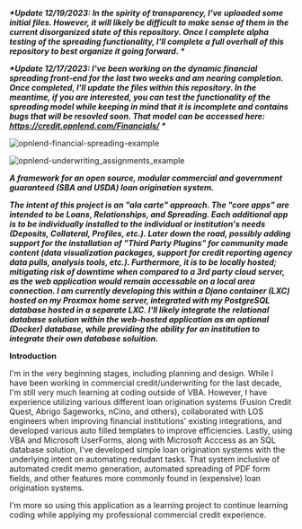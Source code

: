 **_*Update 12/19/2023: In the spirity of transparency, I've uploaded some initial files. However, it will likely be difficult to make sense of them in the current disorganized state of this repository. Once I complete alpha testing of the spreading functionality, I'll complete a full overhall of this repository to best organize it going forward. *_**

**_*Update 12/17/2023: I've been working on the dynamic financial spreading front-end for the last two weeks and am nearing completion. Once completed, I'll update the files within this repository. In the meantime, if you are interested, you can test the functionality of the spreading model while keeping in mind that it is incomplete and contains bugs that will be resovled soon. That model can be accessed here: https://credit.opnlend.com/Financials/ *_**

![opnlend-financial-spreading-example](media/images/financial_spreading_example.jpg)

![opnlend-underwriting_assignments_example](media/images/underwriting_assignments_example.jpg)

**_A framework for an open source, modular commercial and government guaranteed (SBA and USDA) loan origination system._**

**_The intent of this project is an "ala carte" approach. The "core apps" are intended to be Loans, Relationships, and Spreading. Each additional app is to be individually installed to the individual or institution's needs (Deposits, Collateral, Profiles, etc.). Later down the road, possibly adding support for the installation of "Third Party Plugins" for community made content (data visualization packages, support for credit reporting agency data pulls, analysis tools, etc.).  Furthermore, it is to be locally hosted; mitigating risk of downtime when compared to a 3rd party cloud server, as the web application would remain accessable on a local area connection. I am currently developing this within a Djano container (LXC) hosted on my Proxmox home server, integrated with my PostgreSQL database hosted in a separate LXC. I'll likely integrate the relational database solution within the web-hosted application as an optional (Docker) database, while providing the ability for an institution to integrate their own database soluition._**



**Introduction**

I'm in the very beginning stages, including planning and design. While I have been working in commercial credit/underwriting for the last decade, I'm still very much learning at coding outside of VBA. However, I have experience utilizing various different loan origination systems (Fusion Credit Quest, Abrigo Sageworks, nCino, and others), collaborated with LOS engineers when improving financial institutions' existing integrations, and developed various auto filled templates to improve efficiencies. Lastly, using VBA and Microsoft UserForms, along with Microsoft Acccess as an SQL database solution, I've developed simple loan origination systems with the underlying intent on automating redudant tasks. That system inclusive of automated credit memo generation, automated spreading of PDF form fields, and other features more commonly found in (expensive) loan origination systems.

I'm more so using this application as a learning project to continue learning coding while applying my professional commercial credit experience.
